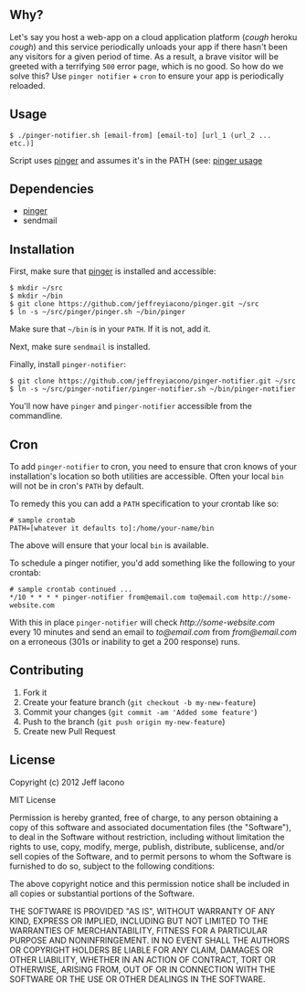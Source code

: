 ## Why?

Let's say you host a web-app on a cloud application platform (*cough* heroku
*cough*) and this service periodically unloads your app if there hasn't been any
visitors for a given period of time. As a result, a brave visitor will be
greeted with a terrifying `500` error page, which is no good. So how do we solve
this? Use `pinger notifier` + `cron` to ensure your app is periodically reloaded.

## Usage

    $ ./pinger-notifier.sh [email-from] [email-to] [url_1 (url_2 ... etc.)]

Script uses [pinger](https://github.com/jeffreyiacono/pinger) and assumes
it's in the PATH (see: [pinger usage](https://github.com/jeffreyiacono/pinger#usage)

## Dependencies

- [pinger](https://github.com/jeffreyiacono/pinger)
- sendmail

## Installation

First, make sure that [pinger](https://github.com/jeffreyiacono/pinger) is
installed and accessible:

    $ mkdir ~/src
    $ mkdir ~/bin
    $ git clone https://github.com/jeffreyiacono/pinger.git ~/src
    $ ln -s ~/src/pinger/pinger.sh ~/bin/pinger

Make sure that `~/bin` is in your `PATH`. If it is not, add it.

Next, make sure `sendmail` is installed.

Finally, install `pinger-notifier`:

    $ git clone https://github.com/jeffreyiacono/pinger-notifier.git ~/src
    $ ln -s ~/src/pinger-notifier/pinger-notifier.sh ~/bin/pinger-notifier

You'll now have `pinger` and `pinger-notifier` accessible from the commandline.

## Cron

To add `pinger-notifier` to cron, you need to ensure that cron knows of your
installation's location so both utilities are accessible. Often your local
`bin` will not be in cron's `PATH` by default.

To remedy this you can add a `PATH` specification to your crontab like so:

    # sample crontab
    PATH=[whatever it defaults to]:/home/your-name/bin

The above will ensure that your local `bin` is available.

To schedule a pinger notifier, you'd add something like the following to your
crontab:

    # sample crontab continued ...
    */10 * * * * pinger-notifier from@email.com to@email.com http://some-website.com

With this in place `pinger-notifier` will check _http://some-website.com_ every
10 minutes and send an email to _to@email.com_ from _from@email.com_ on a
erroneous (301s or inability to get a 200 response) runs.

## Contributing

1. Fork it
2. Create your feature branch (`git checkout -b my-new-feature`)
3. Commit your changes (`git commit -am 'Added some feature'`)
4. Push to the branch (`git push origin my-new-feature`)
5. Create new Pull Request

## License

Copyright (c) 2012 Jeff Iacono

MIT License

Permission is hereby granted, free of charge, to any person obtaining
a copy of this software and associated documentation files (the
"Software"), to deal in the Software without restriction, including
without limitation the rights to use, copy, modify, merge, publish,
distribute, sublicense, and/or sell copies of the Software, and to
permit persons to whom the Software is furnished to do so, subject to
the following conditions:

The above copyright notice and this permission notice shall be
included in all copies or substantial portions of the Software.

THE SOFTWARE IS PROVIDED "AS IS", WITHOUT WARRANTY OF ANY KIND,
EXPRESS OR IMPLIED, INCLUDING BUT NOT LIMITED TO THE WARRANTIES OF
MERCHANTABILITY, FITNESS FOR A PARTICULAR PURPOSE AND
NONINFRINGEMENT. IN NO EVENT SHALL THE AUTHORS OR COPYRIGHT HOLDERS BE
LIABLE FOR ANY CLAIM, DAMAGES OR OTHER LIABILITY, WHETHER IN AN ACTION
OF CONTRACT, TORT OR OTHERWISE, ARISING FROM, OUT OF OR IN CONNECTION
WITH THE SOFTWARE OR THE USE OR OTHER DEALINGS IN THE SOFTWARE.
